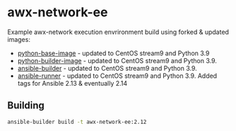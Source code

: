 # awx-network-ee

Example awx-network execution envrironment build using forked & updated images:

- [python-base-image](https://github.com/ryanmerolle/python-base-image) - updated to CentOS stream9 and Python 3.9
- [python-builder-image](https://github.com/ryanmerolle/python-builder-image) - updated to CentOS stream9 and Python 3.9.
- [ansible-builder](https://github.com/ryanmerolle/ansible-builder) - updated to CentOS stream9 and Python 3.9.
- [ansible-runner](https://github.com/ryanmerolle/ansible-runner) - updated to CentOS stream9 and Python 3.9.  Added tags for Ansible 2.13 & eventually 2.14

## Building

```bash
ansible-builder build -t awx-network-ee:2.12
```
